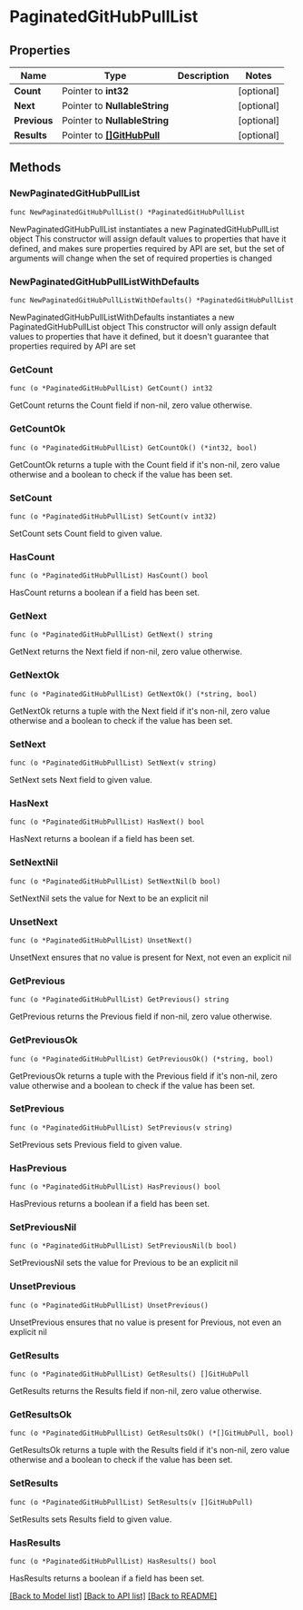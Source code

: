 # PaginatedGitHubPullList

## Properties

Name | Type | Description | Notes
------------ | ------------- | ------------- | -------------
**Count** | Pointer to **int32** |  | [optional] 
**Next** | Pointer to **NullableString** |  | [optional] 
**Previous** | Pointer to **NullableString** |  | [optional] 
**Results** | Pointer to [**[]GitHubPull**](GitHubPull.md) |  | [optional] 

## Methods

### NewPaginatedGitHubPullList

`func NewPaginatedGitHubPullList() *PaginatedGitHubPullList`

NewPaginatedGitHubPullList instantiates a new PaginatedGitHubPullList object
This constructor will assign default values to properties that have it defined,
and makes sure properties required by API are set, but the set of arguments
will change when the set of required properties is changed

### NewPaginatedGitHubPullListWithDefaults

`func NewPaginatedGitHubPullListWithDefaults() *PaginatedGitHubPullList`

NewPaginatedGitHubPullListWithDefaults instantiates a new PaginatedGitHubPullList object
This constructor will only assign default values to properties that have it defined,
but it doesn't guarantee that properties required by API are set

### GetCount

`func (o *PaginatedGitHubPullList) GetCount() int32`

GetCount returns the Count field if non-nil, zero value otherwise.

### GetCountOk

`func (o *PaginatedGitHubPullList) GetCountOk() (*int32, bool)`

GetCountOk returns a tuple with the Count field if it's non-nil, zero value otherwise
and a boolean to check if the value has been set.

### SetCount

`func (o *PaginatedGitHubPullList) SetCount(v int32)`

SetCount sets Count field to given value.

### HasCount

`func (o *PaginatedGitHubPullList) HasCount() bool`

HasCount returns a boolean if a field has been set.

### GetNext

`func (o *PaginatedGitHubPullList) GetNext() string`

GetNext returns the Next field if non-nil, zero value otherwise.

### GetNextOk

`func (o *PaginatedGitHubPullList) GetNextOk() (*string, bool)`

GetNextOk returns a tuple with the Next field if it's non-nil, zero value otherwise
and a boolean to check if the value has been set.

### SetNext

`func (o *PaginatedGitHubPullList) SetNext(v string)`

SetNext sets Next field to given value.

### HasNext

`func (o *PaginatedGitHubPullList) HasNext() bool`

HasNext returns a boolean if a field has been set.

### SetNextNil

`func (o *PaginatedGitHubPullList) SetNextNil(b bool)`

 SetNextNil sets the value for Next to be an explicit nil

### UnsetNext
`func (o *PaginatedGitHubPullList) UnsetNext()`

UnsetNext ensures that no value is present for Next, not even an explicit nil
### GetPrevious

`func (o *PaginatedGitHubPullList) GetPrevious() string`

GetPrevious returns the Previous field if non-nil, zero value otherwise.

### GetPreviousOk

`func (o *PaginatedGitHubPullList) GetPreviousOk() (*string, bool)`

GetPreviousOk returns a tuple with the Previous field if it's non-nil, zero value otherwise
and a boolean to check if the value has been set.

### SetPrevious

`func (o *PaginatedGitHubPullList) SetPrevious(v string)`

SetPrevious sets Previous field to given value.

### HasPrevious

`func (o *PaginatedGitHubPullList) HasPrevious() bool`

HasPrevious returns a boolean if a field has been set.

### SetPreviousNil

`func (o *PaginatedGitHubPullList) SetPreviousNil(b bool)`

 SetPreviousNil sets the value for Previous to be an explicit nil

### UnsetPrevious
`func (o *PaginatedGitHubPullList) UnsetPrevious()`

UnsetPrevious ensures that no value is present for Previous, not even an explicit nil
### GetResults

`func (o *PaginatedGitHubPullList) GetResults() []GitHubPull`

GetResults returns the Results field if non-nil, zero value otherwise.

### GetResultsOk

`func (o *PaginatedGitHubPullList) GetResultsOk() (*[]GitHubPull, bool)`

GetResultsOk returns a tuple with the Results field if it's non-nil, zero value otherwise
and a boolean to check if the value has been set.

### SetResults

`func (o *PaginatedGitHubPullList) SetResults(v []GitHubPull)`

SetResults sets Results field to given value.

### HasResults

`func (o *PaginatedGitHubPullList) HasResults() bool`

HasResults returns a boolean if a field has been set.


[[Back to Model list]](../README.md#documentation-for-models) [[Back to API list]](../README.md#documentation-for-api-endpoints) [[Back to README]](../README.md)


